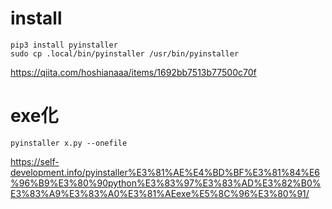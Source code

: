 # install

```
pip3 install pyinstaller
sudo cp .local/bin/pyinstaller /usr/bin/pyinstaller
```
https://qiita.com/hoshianaaa/items/1692bb7513b77500c70f

# exe化

```
pyinstaller x.py --onefile
```

https://self-development.info/pyinstaller%E3%81%AE%E4%BD%BF%E3%81%84%E6%96%B9%E3%80%90python%E3%83%97%E3%83%AD%E3%82%B0%E3%83%A9%E3%83%A0%E3%81%AEexe%E5%8C%96%E3%80%91/
